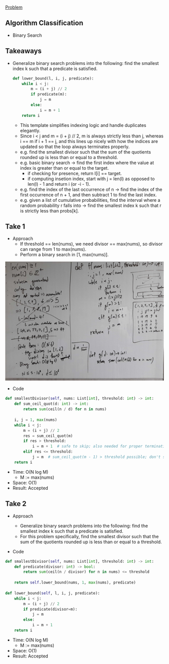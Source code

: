[Problem](https://leetcode.com/problems/find-the-smallest-divisor-given-a-threshold/)

## Algorithm Classification
- Binary Search

## Takeaways
- Generalize binary search problems into the following: find the smallest index
  k such that a predicate is satisfied.
    ```python
    def lower_bound(l, i, j, predicate):
        while i < j:
            m = (i + j) // 2
            if predicate(m):
                j = m
            else:
                i = m + 1
        return i
    ```
    - This template simplifies indexing logic and handle duplicates elegantly.
    - Since i < j and m = (i + j) // 2, m is always strictly less than j,
      whereas i == m if i + 1 == j, and this lines up nicely with how the
      indices are updated so that the loop always terminates properly.
    - e.g. find the smallest divisor such that the sum of the quotients rounded
      up is less than or equal to a threshold.
    - e.g. basic binary search -> find the first index where the value at index
      is greater than or equal to the target.
        - if checking for presence, return l[i] == target.
        - if computing insetion index, start with j = len(l) as opposed to
          len(l) - 1 and return i (or -i - 1).
    - e.g. find the index of the last occurrence of n -> find the index of the
      first occurrence of n + 1, and then subtract 1 to find the last index.
    - e.g. given a list of cumulative probabilities, find the interval where a
      random probability r falls into -> find the smallest index k such that
      r is strictly less than probs[k].

## Take 1
- Approach
    - If threshold == len(nums), we need divisor == max(nums), so divisor can
      range from 1 to max(nums).
    - Perform a binary search in [1, max(nums)].

![](img-1.jpg)
- Code
```python
def smallestDivisor(self, nums: List[int], threshold: int) -> int:
    def sum_ceil_quot(d: int) -> int:
        return sum(ceil(n / d) for n in nums)

    i, j = 1, max(nums)
    while i < j:
        m = (i + j) // 2
        res = sum_ceil_quot(m)
        if res > threshold:
            i = m + 1  # safe to skip; also needed for proper termination
        elif res <= threshold:
            j = m  # sum_ceil_quot(m - 1) > threshold possible; don't skip
    return i
```
- Time: O(N log M)
    - M := max(nums)
- Space: O(1)
- Result: Accepted

## Take 2
- Approach
    - Generalize binary search problems into the following: find the smallest
      index k such that a predicate is satisfied.
    - For this problem specifically, find the smallest divisor such that the
      sum of the quotients rounded up is less than or equal to a threshold.

- Code
```python
def smallestDivisor(self, nums: List[int], threshold: int) -> int:
    def predicate(divisor: int) -> bool:
        return sum(ceil(n / divisor) for n in nums) <= threshold

    return self.lower_bound(nums, 1, max(nums), predicate)

def lower_bound(self, l, i, j, predicate):
    while i < j:
        m = (i + j) // 2
        if predicate(divisor=m):
            j = m
        else:
            i = m + 1
    return i
```
- Time: O(N log M)
    - M := max(nums)
- Space: O(1)
- Result: Accepted

